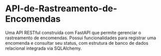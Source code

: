 # API-de-Rastreamento-de-Encomendas
Uma API RESTful construída com FastAPI que permite gerenciar o rastreamento de encomendas. Possui funcionalidades para registrar uma encomenda e consultar seu status, com estrutura de banco de dados relacional integrada via SQLAlchemy.
